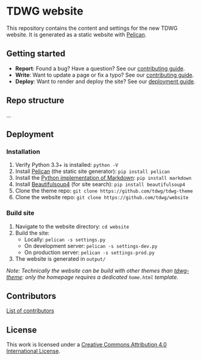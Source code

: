 # TDWG website

This repository contains the content and settings for the new TDWG website. It is generated as a static website with [Pelican](http://docs.getpelican.com/).

## Getting started

* **Report**: Found a bug? Have a question? See our [contributing guide](CONTRIBUTING.md).
* **Write**: Want to update a page or fix a typo? See our [contributing guide](CONTRIBUTING.md).
* **Deploy**: Want to render and deploy the site? See our [deployment guide](#deployment).

## Repo structure

...

## Deployment

### Installation

1. Verify Python 3.3+ is installed: `python -V`
2. Install [Pelican](http://docs.getpelican.com/en/stable/install.html) (the static site generator): `pip install pelican`
3. Install the [Python implementation of Markdown](https://pypi.python.org/pypi/Markdown): `pip install markdown`
4. Install [Beautifulsoup4](https://pypi.python.org/pypi/beautifulsoup4) (for site search): `pip install beautifulsoup4`
5. Clone the theme repo: `git clone https://github.com/tdwg/tdwg-theme`
6. Clone the website repo: `git clone https://github.com/tdwg/website`

### Build site

1. Navigate to the website directory: `cd website`
2. Build the site:
    * Locally: `pelican -s settings.py`
    * On development server: `pelican -s settings-dev.py`
    * On production server: `pelican -s settings-prod.py`
3. The website is generated in `output/`

_Note: Technically the website can be build with other themes than [tdwg-theme](https://github.com/tdwg/tdwg-theme): only the homepage requires a dedicated `home.html` template._

## Contributors

[List of contributors](https://github.com/tdwg/website/contributors)

## License

This work is licensed under a [Creative Commons Attribution 4.0 International License](https://creativecommons.org/licenses/by/4.0/).
